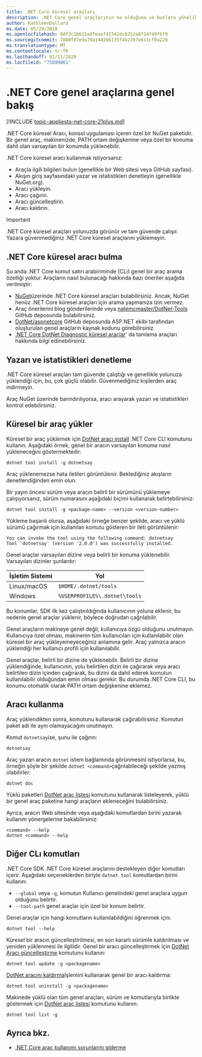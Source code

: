 ```yaml
---
title: .NET Core küresel araçları
description: .NET Core genel araçlarının ne olduğuna ve bunlara yönelik .NET Core CLI komutlarına genel bakış.
author: KathleenDollard
ms.date: 05/29/2018
ms.openlocfilehash: 0df3c1b615adfeaaf41542dc8252a8f14f49f6f9
ms.sourcegitcommit: 7088f87e9a7da144266135f4b2397e611cf0a228
ms.translationtype: MT
ms.contentlocale: tr-TR
ms.lasthandoff: 01/11/2020
ms.locfileid: "75899861"
---
```

# <a name="net-core-global-tools-overview"></a>.NET Core genel araçlarına genel bakış

[!INCLUDE [topic-appliesto-net-core-21plus.md](../../../includes/topic-appliesto-net-core-21plus.md)]

.NET Core küresel Aracı, konsol uygulaması içeren özel bir NuGet paketidir. Bir genel araç, makinenizde, PATH ortam değişkenine veya özel bir konuma dahil olan varsayılan bir konumda yüklenebilir.

.NET Core küresel aracı kullanmak istiyorsanız:

* Araçla ilgili bilgileri bulun (genellikle bir Web sitesi veya GitHub sayfası).
* Akışın giriş sayfasındaki yazar ve istatistikleri denetleyin (genellikle NuGet.org).
* Aracı yükleyin.
* Aracı çağırın.
* Aracı güncelleştirin.
* Aracı kaldırın.

> [!IMPORTANT]
> .NET Core küresel araçları yolunuzda görünür ve tam güvende çalışır. Yazara güvenmediğiniz .NET Core küresel araçlarını yüklemeyin.

## <a name="find-a-net-core-global-tool"></a>.NET Core küresel aracı bulma

Şu anda .NET Core komut satırı arabiriminde (CLı) genel bir araç arama özelliği yoktur. Araçların nasıl bulunacağı hakkında bazı öneriler aşağıda verilmiştir:

* [NuGet](https://www.nuget.org)üzerinde .NET Core küresel araçları bulabilirsiniz. Ancak, NuGet henüz .NET Core küresel araçları için arama yapmanıza izin vermez.
* Araç önerilerini blog gönderilerinde veya [natemcmaster/DotNet-Tools](https://github.com/natemcmaster/dotnet-tools) GitHub deposunda bulabilirsiniz.
* [DotNet/aspnetcore](https://github.com/dotnet/aspnetcore/tree/master/src/Tools) GitHub deposunda ASP.NET ekibi tarafından oluşturulan genel araçların kaynak kodunu görebilirsiniz.
* [.NET Core DotNet Diagnostic küresel araçlar](../diagnostics/index.md#net-core-dotnet-diagnostic-global-tools)' da tanılama araçları hakkında bilgi edinebilirsiniz.

## <a name="check-the-author-and-statistics"></a>Yazarı ve istatistikleri denetleme

.NET Core küresel araçları tam güvende çalıştığı ve genellikle yolunuza yüklendiği için, bu, çok güçlü olabilir. Güvenmediğiniz kişilerden araç indirmeyin.

Araç NuGet üzerinde barındırılıyorsa, aracı arayarak yazarı ve istatistikleri kontrol edebilirsiniz.

## <a name="install-a-global-tool"></a>Küresel bir araç yükler

Küresel bir araç yüklemek için [DotNet aracı install](dotnet-tool-install.md) .NET Core CLI komutunu kullanın. Aşağıdaki örnek, genel bir aracın varsayılan konuma nasıl yükleneceğini göstermektedir:

```dotnetcli
dotnet tool install -g dotnetsay
```

Araç yüklenemezse hata iletileri görüntülenir. Beklediğiniz akışların denetlendiğinden emin olun.

Bir yayın öncesi sürüm veya aracın belirli bir sürümünü yüklemeye çalışıyorsanız, sürüm numarasını aşağıdaki biçimi kullanarak belirtebilirsiniz:

```dotnetcli
dotnet tool install -g <package-name> --version <version-number>
```

Yükleme başarılı olursa, aşağıdaki örneğe benzer şekilde, aracı ve yüklü sürümü çağırmak için kullanılan komutu gösteren bir ileti görüntülenir:

```output
You can invoke the tool using the following command: dotnetsay
Tool 'dotnetsay' (version '2.0.0') was successfully installed.
```

Genel araçlar varsayılan dizine veya belirli bir konuma yüklenebilir. Varsayılan dizinler şunlardır:

| İşletim Sistemi          | Yol                          |
|-------------|-------------------------------|
| Linux/macOS | `$HOME/.dotnet/tools`         |
| Windows     | `%USERPROFILE%\.dotnet\tools` |

Bu konumlar, SDK ilk kez çalıştırıldığında kullanıcının yoluna eklenir, bu nedenle genel araçlar yüklenir, böylece doğrudan çağrılabilir.

Genel araçların makineye genel değil, kullanıcıya özgü olduğunu unutmayın. Kullanıcıya özel olması, makinenin tüm kullanıcıları için kullanılabilir olan küresel bir araç yükleyemeyeceğiniz anlamına gelir. Araç yalnızca aracın yüklendiği her kullanıcı profili için kullanılabilir.

Genel araçlar, belirli bir dizine de yüklenebilir. Belirli bir dizine yüklendiğinde, kullanıcının, yolu belirtilen dizin ile çağırarak veya aracı belirtilen dizin içinden çağırarak, bu dizini da dahil ederek komutun kullanılabilir olduğundan emin olması gerekir.
Bu durumda .NET Core CLI, bu konumu otomatik olarak PATH ortam değişkenine eklemez.

## <a name="use-the-tool"></a>Aracı kullanma

Araç yüklendikten sonra, komutunu kullanarak çağırabilirsiniz. Komutun paket adı ile aynı olamayacağını unutmayın.

Komut `dotnetsay`ise, şunu ile çağırın:

```console
dotnetsay
```

Araç yazarı aracın `dotnet` istem bağlamında görünmesini istiyorlarsa, bu, örneğin şöyle bir şekilde `dotnet <command>`çağrılabileceği şekilde yazmış olabilirler:

```dotnetcli
dotnet doc
```

Yüklü paketleri [DotNet araç listesi](dotnet-tool-list.md) komutunu kullanarak listeleyerek, yüklü bir genel araç paketine hangi araçların ekleneceğini bulabilirsiniz.

Ayrıca, aracın Web sitesinde veya aşağıdaki komutlardan birini yazarak kullanım yönergelerine bakabilirsiniz:

```console
<command> --help
dotnet <command> --help
```

## <a name="other-cli-commands"></a>Diğer CLı komutları

.NET Core SDK .NET Core küresel araçlarını destekleyen diğer komutları içerir. Aşağıdaki seçeneklerden biriyle `dotnet tool` komutlardan birini kullanın:

* `--global` veya `-g`, komutun Kullanıcı genelindeki genel araçlara uygun olduğunu belirtir.
* `--tool-path` genel araçlar için özel bir konum belirtir.

Genel araçlar için hangi komutların kullanılabildiğini öğrenmek için:

```dotnetcli
dotnet tool --help
```

Küresel bir aracın güncelleştirilmesi, en son kararlı sürümle kaldırılması ve yeniden yüklenmesi ile ilgilidir. Genel bir aracı güncelleştirmek için [DotNet Aracı güncelleştirme](dotnet-tool-update.md) komutunu kullanın:

```dotnetcli
dotnet tool update -g <packagename>
```

[DotNet aracını kaldırma](dotnet-tool-uninstall.md)Işlemini kullanarak genel bir aracı kaldırma:

```dotnetcli
dotnet tool uninstall -g <packagename>
```

Makinede yüklü olan tüm genel araçları, sürüm ve komutlarıyla birlikte göstermek için [DotNet araç listesi](dotnet-tool-list.md) komutunu kullanın:

```dotnetcli
dotnet tool list -g
```

## <a name="see-also"></a>Ayrıca bkz.

* [.NET Core araç kullanımı sorunlarını giderme](troubleshoot-usage-issues.md)
